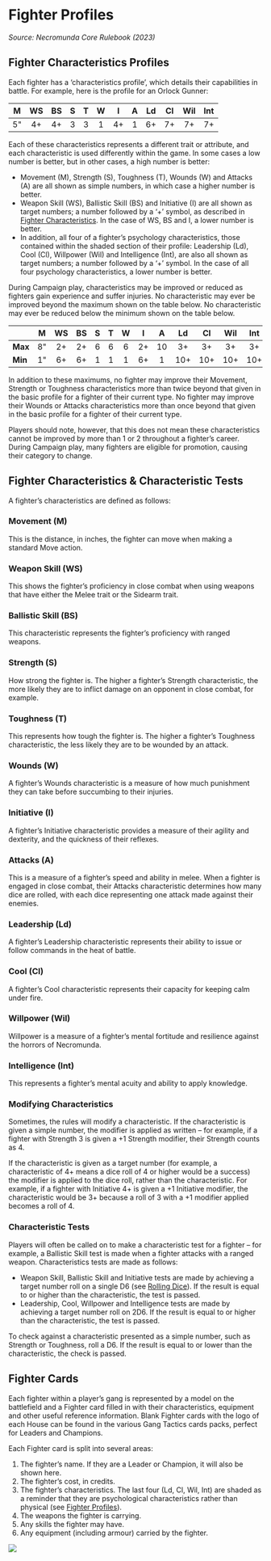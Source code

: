 # Fighter Profiles

_Source: Necromunda Core Rulebook (2023)_

## Fighter Characteristics Profiles

Each fighter has a ‘characteristics profile’, which details their capabilities in battle. For example, here is the profile
for an Orlock Gunner:

|  M  | WS  | BS  |  S  |  T  |  W  |  I  |  A  | Ld  | Cl  | Wil | Int |
| :-: | :-: | :-: | :-: | :-: | :-: | :-: | :-: | :-: | :-: | :-: | :-: |
| 5"  | 4+  | 4+  |  3  |  3  |  1  | 4+  |  1  | 6+  | 7+  | 7+  | 7+  |

Each of these characteristics represents a different trait or attribute, and each characteristic is used differently
within the game. In some cases a low number is better, but in other cases, a high number is better:

- Movement (M), Strength (S), Toughness (T), Wounds (W) and Attacks (A) are all shown as simple numbers, in which case a higher number is better.
- Weapon Skill (WS), Ballistic Skill (BS) and Initiative (I) are all shown as target numbers; a number followed by a ‘+’ symbol, as described in [Fighter Characteristics](/docs/gang-fighters-and-their-weaponry/fighter-profiles#fighter-characteristics--characteristic-tests). In the case of WS, BS and I, a lower number is better.
- In addition, all four of a fighter’s psychology characteristics, those contained within the shaded section of their profile: Leadership (Ld), Cool (Cl), Willpower (Wil) and Intelligence (Int), are also all shown as target numbers; a number followed by a ‘+’ symbol. In the case of all four psychology characteristics, a lower number is better.

During Campaign play, characteristics may be improved or reduced as fighters gain experience and suffer injuries. No characteristic may ever be improved beyond the maximum shown on the table below. No characteristic may
ever be reduced below the minimum shown on the table below.

|         |  M  | WS  | BS  |  S  |  T  |  W  |  I  |  A  | Ld  | Cl  | Wil | Int |
| :------ | :-: | :-: | :-: | :-: | :-: | :-: | :-: | :-: | :-: | :-: | :-: | :-: |
| **Max** | 8"  | 2+  | 2+  |  6  |  6  |  6  | 2+  | 10  | 3+  | 3+  | 3+  | 3+  |
| **Min** | 1"  | 6+  | 6+  |  1  |  1  |  1  | 6+  |  1  | 10+ | 10+ | 10+ | 10+ |

In addition to these maximums, no fighter may improve their Movement, Strength or Toughness characteristics
more than twice beyond that given in the basic profile for a fighter of their current type. No fighter may improve
their Wounds or Attacks characteristics more than once beyond that given in the basic profile for a fighter of their
current type.

Players should note, however, that this does not mean these characteristics cannot be improved by more than 1
or 2 throughout a fighter’s career. During Campaign play, many fighters are eligible for promotion, causing their
category to change.

## Fighter Characteristics & Characteristic Tests

A fighter’s characteristics are defined as follows:

### Movement (M)

This is the distance, in inches, the fighter can move
when making a standard Move action.

### Weapon Skill (WS)

This shows the fighter’s proficiency in close combat
when using weapons that have either the Melee trait or
the Sidearm trait.

### Ballistic Skill (BS)

This characteristic represents the fighter’s proficiency
with ranged weapons.

### Strength (S)

How strong the fighter is. The higher a fighter’s
Strength characteristic, the more likely they are to
inflict damage on an opponent in close combat,
for example.

### Toughness (T)

This represents how tough the fighter is. The higher a
fighter’s Toughness characteristic, the less likely they
are to be wounded by an attack.

### Wounds (W)

A fighter’s Wounds characteristic is a measure of how
much punishment they can take before succumbing to
their injuries.

### Initiative (I)

A fighter’s Initiative characteristic provides a measure
of their agility and dexterity, and the quickness of
their reflexes.

### Attacks (A)

This is a measure of a fighter’s speed and ability in
melee. When a fighter is engaged in close combat,
their Attacks characteristic determines how many dice
are rolled, with each dice representing one attack
made against their enemies.

### Leadership (Ld)

A fighter’s Leadership characteristic represents
their ability to issue or follow commands in the heat
of battle.

### Cool (Cl)

A fighter’s Cool characteristic represents their capacity
for keeping calm under fire.

### Willpower (Wil)

Willpower is a measure of a fighter’s mental fortitude
and resilience against the horrors of Necromunda.

### Intelligence (Int)

This represents a fighter’s mental acuity and ability to
apply knowledge.

### Modifying Characteristics

Sometimes, the rules will modify a characteristic.
If the characteristic is given a simple number, the
modifier is applied as written – for example, if a fighter
with Strength 3 is given a +1 Strength modifier, their
Strength counts as 4.

If the characteristic is given as a target number
(for example, a characteristic of 4+ means a dice roll
of 4 or higher would be a success) the modifier is
applied to the dice roll, rather than the characteristic.
For example, if a fighter with Initiative 4+ is given a
+1 Initiative modifier, the characteristic would be 3+
because a roll of 3 with a +1 modifier applied becomes
a roll of 4.

### Characteristic Tests

Players will often be called on to make a characteristic
test for a fighter – for example, a Ballistic Skill test is
made when a fighter attacks with a ranged weapon. Characteristics tests are made as follows:

- Weapon Skill, Ballistic Skill and Initiative tests are made by achieving a target number roll on a single D6 (see [Rolling Dice](/docs/general-principles/rolling-dice)). If the result is equal to or higher than the characteristic, the test is passed.
- Leadership, Cool, Willpower and Intelligence tests are made by achieving a target number roll on 2D6. If the result is equal to or higher than the characteristic, the test is passed.

To check against a characteristic presented as a
simple number, such as Strength or Toughness, roll a D6. If the result is equal to or lower than the
characteristic, the check is passed.

## Fighter Cards

Each fighter within a player’s gang is represented by a model on the battlefield and a
Fighter card filled in with their characteristics, equipment and other useful reference
information. Blank Fighter cards with the logo of each House can be found in the
various Gang Tactics cards packs, perfect for Leaders and Champions.

Each Fighter card is split into several areas:

1. The fighter’s name. If they are a Leader or Champion, it will also be shown here.
2. The fighter’s cost, in credits.
3. The fighter’s characteristics. The last four (Ld, Cl, Wil, Int) are shaded as a reminder that they are psychological characteristics rather than physical (see [Fighter Profiles](/docs/gang-fighters-and-their-weaponry/fighter-profiles)).
4. The weapons the fighter is carrying.
5. Any skills the fighter may have.
6. Any equipment (including armour) carried by the fighter.

![](fighter-card-numbered.jpg)
